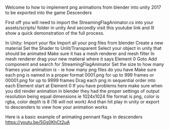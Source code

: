 Welcome to how to implement png animations from blender into unity 2017 to be exported into the game Descenders

First off you will need to import the StreamingFlagAnimator.cs into your assets/scripts/ folder in unity
And secondly visit this youtube link and Ill show a quick demonstration of the full process.




In Unity:
Import your fbx
Import all your png files from blender
Create a new material
  Set the Shader to Unlit/Transparent
  Select your object in unity that should be animated
  Make sure it has a mesh renderer and mesh filter
    In mesh renderer drag your new matieral where it says Element 0
  Goto Add component and search for StreamingFlagAnimator
    Set the size to how many frames your animation is - ie how many png files do you have
    Make sure each png is named in a proper format 0001.png for up to 999 frames or 00001.png for up to 9999 frames
    Drag each png in sequential order into each Element start at Element 0
    If you have problems here make sure when you did render animation in blender they had the proper settings of output resolution being equal dimensions ie 1024x1024
      file format is png, color is rgba, color depth is 8 (16 will not work)
    And than hit play in unity or export to descenders to view how your animation works

    
Here is a basic example of animating pennant flags in descenders   https://youtu.be/5Gs0KhCt2uA
